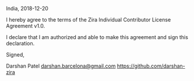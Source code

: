 India, 2018-12-20

I hereby agree to the terms of the Zira Individual Contributor License Agreement v1.0.

I declare that I am authorized and able to make this agreement and sign this declaration.

Signed,

Darshan Patel darshan.barcelona@gmail.com https://github.com/darshan-zira
